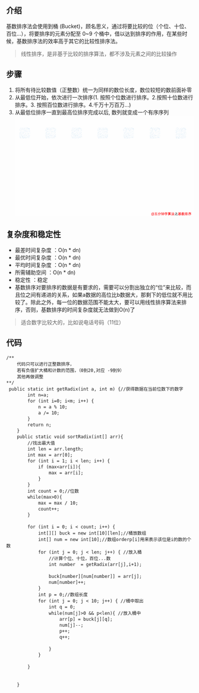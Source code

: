## 介绍
基数排序法会使用到桶 (Bucket)，顾名思义，通过将要比较的位（个位、十位、百位…），将要排序的元素分配至 0~9 个桶中，借以达到排序的作用，在某些时候，基数排序法的效率高于其它的比较性排序法。
>线性排序，是非基于比较的排序算法，都不涉及元素之间的比较操作

## 步骤
1. 将所有待比较数值（正整数）统一为同样的数位长度，数位较短的数前面补零
1. 从最低位开始，依次进行一次排序(1. 按照个位数进行排序。2.按照十位数进行排序。3. 按照百位数进行排序。4.千万十万百万...)
1. 从最低位排序一直到最高位排序完成以后, 数列就变成一个有序序列
![](https://raw.githubusercontent.com/binbinbin5/myPics/master/imgs/jishupaixu%20ji.gif)


## 复杂度和稳定性

- 最差时间复杂度 ：O(n * dn)
- 最优时间复杂度 ：O(n * dn)
- 平均时间复杂度 ：O(n * dn)
- 所需辅助空间 ：O(n * dn)
- 稳定性 ：稳定
- 基数排序对要排序的数据是有要求的，需要可以分割出独立的“位”来比较，而且位之间有递进的关系，如果a数据的高位比b数据大，那剩下的低位就不用比较了。除此之外，每一位的数据范围不能太大，要可以用线性排序算法来排序，否则，基数排序的时间复杂度就无法做到O(n)了

>适合数字比较大的，比如说电话号码（11位） 

## 代码


```
/**
    代码只可以进行正整数排序，
    若有负值扩大桶和计数的范围，（0到20,对应 -9到9）
    其他再做调整
**/
 public static int getRadix(int a, int m) {//获得数据在当前位数下的数字
        int n=a;
        for (int i=0; i<m; i++) {
            n = a % 10;
            a /= 10;
        }
        return n;
    }
    public static void sortRadix(int[] arr){
        //找出最大值
        int len = arr.length;
        int max = arr[0];
        for (int i = 1; i < len; i++) {
            if (max<arr[i]){
                max = arr[i];
            }
        }
        int count = 0;//位数
        while(max>0){
            max = max / 10;
            count++;
        }

        for (int i = 0; i < count; i++) {
            int[][] buck = new int[10][len];//桶放数组
            int[] num = new int[10];//数组orderp[i]用来表示该位是i的数的个数
            for (int j = 0; j < len; j++) { //放入桶
                //计算个位、十位，百位...数
                int number  = getRadix(arr[j],i+1);

                buck[number][num[number]] = arr[j];
                num[number]++;
            }
            int p = 0;//数组长度
            for (int j = 0; j < 10; j++) { //桶中取出
                int q = 0;
                while(num[j]>0 && p<len){ //放入桶中
                    arr[p] = buck[j][q];
                    num[j]--;
                    p++;
                    q++;

                }
            }

        }


    }
```

